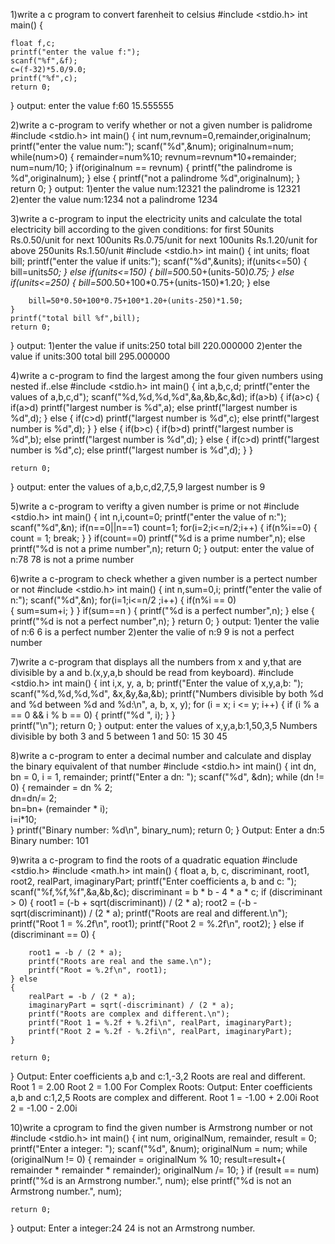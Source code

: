 1)write a c program to convert farenheit to celsius
#include <stdio.h>
 int main()
{
    
    float f,c;
    printf("enter the value f:");
    scanf("%f",&f);
    c=(f-32)*5.0/9.0;
    printf("%f",c);
    return 0;
}
output: 
   enter the value f:60
   15.555555

2)write a c-program to verify whether or not a given number is palidrome
#include <stdio.h>
int main() 
{
    int num,revnum=0,remainder,originalnum;
    printf("enter the value num:");
    scanf("%d",&num);
    originalnum=num;
    while(num>0)
    {
        remainder=num%10;
        revnum=revnum*10+remainder;
        num=num/10;
    }
    if(originalnum == revnum)
    {
        printf("the palindrome is %d",originalnum);
    }
    else
    {
        printf("not a palindrome %d",originalnum);
    }
    return 0;
}
output:
1)enter the value num:12321
the palindrome is 12321
2)enter the value num:1234
not a palindrome 1234
  
3)write a c-program to input the electricity units and calculate the total electricity bill according to the given conditions:
for first 50units Rs.0.50/unit
for next 100units Rs.0.75/unit
for next 100units Rs.1.20/unit
for above 250units Rs.1.50/unit
#include <stdio.h>
int main() 
{
    int units;
    float bill;
    printf("enter the value if units:");
    scanf("%d",&units);
    if(units<=50)
    {
        bill=units*50;
    }
    else if(units<=150)
    {
        bill=50*0.50+(units-50)*0.75;
    }
    else if(units<=250)
    {
        bill=50*0.50+100*0.75+(units-150)*1.20;
    }
    else
    
        bill=50*0.50+100*0.75+100*1.20+(units-250)*1.50;
    }
    printf("total bill %f",bill);
    return 0;
}
output:
1)enter the value if units:250
total bill 220.000000
2)enter the value if units:300
total bill 295.000000

4)write a c-program to find the largest among the four given numbers using nested if..else
 #include <stdio.h>
int main()
{
    int a,b,c,d;
    printf("enter the values of a,b,c,d");
    scanf("%d,%d,%d,%d",&a,&b,&c,&d);
    if(a>b)
    {
        if(a>c)
        {
            if(a>d)
              printf("largest number is %d",a);
            else
              printf("largest number is %d",d);
        }
        else
        {
            if(c>d)
              printf("largest number is %d",c);
            else
              printf("largest number is %d",d);
        }
    }
    else
    {
        if(b>c)
      {
          if(b>d)
            printf("largest number is %d",b);
          else
            printf("largest number is %d",d);
      }
        else
        {
            if(c>d)
              printf("largest number is %d",c);
            else
              printf("largest number is %d",d);
        }
    }
    
    return 0;
}
output:
enter the values of a,b,c,d2,7,5,9
largest number is 9

5)write a c-program to verifty a given number is prime or not
#include <stdio.h>
int main() 
{
    int n,i,count=0;
    printf("enter the value of n:");
    scanf("%d",&n);
    if(n==0||n==1)
     count=1;
    for(i=2;i<=n/2;i++)
    {
        if(n%i==0)
        {
            count = 1;
            break;
        }
    }
    if(count==0)
      printf("%d is a prime number",n);
    else
      printf("%d is not a prime number",n);
    return 0;
}
output:
enter the value of n:78
78 is not a prime number

6)write a c-program to check whether a given number is a pertect number or not
#include <stdio.h>
int main()
{
    int n,sum=0,i;
    printf("enter the valie of n:");
    scanf("%d",&n);
    for(i=1;i<=n/2 ;i++)
    { 
      if(n%i == 0)  
      {
          sum=sum+i;
      }
    }
    if(sum==n )
    {
        printf("%d is a perfect number",n);
    }
    else
    {
        printf("%d is not a perfect number",n);
    }
    return 0;
}
output:
1)enter the valie of n:6
6 is a perfect number
2)enter the valie of n:9
9 is not a perfect number

7)write a c-program that displays all the numbers from x and y,that are divisible by a and b.(x,y,a,b should be read from keyboard).
#include <stdio.h>
int main() 
{
    int i,x, y, a, b;
    printf("Enter the value of x,y,a,b: ");
    scanf("%d,%d,%d,%d", &x,&y,&a,&b);
    printf("Numbers divisible by both %d and %d between %d and %d:\n", a, b, x, y);
    for (i = x; i <= y; i++) {
        if (i % a == 0 && i % b == 0)
        {
            printf("%d ", i);
        }
    }  
    printf("\n");
    return 0;
    }
output:
enter the values of x,y,a,b:1,50,3,5
Numbers divisible by both 3 and 5 between 1 and 50:
15 30 45


8)write a c-program to enter a decimal number and calculate and display the binary equivalent of that number
#include <stdio.h>
int main()
{
    int dn, bn = 0, i = 1, remainder;
    printf("Enter a dn: ");
    scanf("%d", &dn);
    while (dn != 0) {
        remainder = dn % 2;  
        dn=dn/= 2;    
        bn=bn+ (remainder * i);  
        i=i*10;               
    }
    printf("Binary number: %d\n", binary_num);
 return 0;
 }
Output:
Enter a dn:5
Binary number: 101

9)writa a c-program to find the roots of a quadratic equation
#include <stdio.h>
#include <math.h>
int main()
{
    float a, b, c, discriminant, root1, root2, realPart, imaginaryPart;
    printf("Enter coefficients a, b and c: ");
    scanf("%f,%f,%f",&a,&b,&c);
    discriminant = b * b - 4 * a * c;
    if (discriminant > 0)
    {
        root1 = (-b + sqrt(discriminant)) / (2 * a);
        root2 = (-b - sqrt(discriminant)) / (2 * a);
        printf("Roots are real and different.\n");
        printf("Root 1 = %.2f\n", root1);
        printf("Root 2 = %.2f\n", root2);
    } 
    else if (discriminant == 0)
    {
        
        root1 = -b / (2 * a);
        printf("Roots are real and the same.\n");
        printf("Root = %.2f\n", root1);
    } else 
    {
        realPart = -b / (2 * a);
        imaginaryPart = sqrt(-discriminant) / (2 * a);
        printf("Roots are complex and different.\n");
        printf("Root 1 = %.2f + %.2fi\n", realPart, imaginaryPart);
        printf("Root 2 = %.2f - %.2fi\n", realPart, imaginaryPart);
    }

    return 0;
}
Output:
Enter coefficients a,b and c:1,-3,2
Roots are real and different.
Root 1 = 2.00
Root 2 = 1.00
For Complex Roots:
Output:
Enter coefficients a,b and c:1,2,5
Roots are complex and different.
Root 1 = -1.00 + 2.00i
Root 2 = -1.00 - 2.00i

10)write a cprogram to find the given number is Armstrong number or not
#include <stdio.h>
int main() {
    int num, originalNum, remainder, result = 0;
    printf("Enter a integer: ");
    scanf("%d", &num);
    originalNum = num;
    while (originalNum != 0)
    { 
        remainder = originalNum % 10;
       result=result+( remainder * remainder * remainder);
       originalNum /= 10;
    }
    if (result == num)
        printf("%d is an Armstrong number.", num);
    else
        printf("%d is not an Armstrong number.", num);

    return 0;
}
output:
Enter a integer:24
24 is not an Armstrong number.


















































